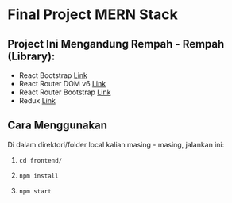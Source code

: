 # Final Project MERN Stack

## Project Ini Mengandung Rempah - Rempah (Library):
* React Bootstrap [Link](https://react-bootstrap.netlify.app/)
* React Router DOM v6 [Link](https://reactrouter.com/docs/en/v6/getting-started/)
* React Router Bootstrap [Link](https://www.npmjs.com/package/react-router-bootstrap)
* Redux [Link](https://redux.js.org/introduction/getting-started)

## Cara Menggunakan

Di dalam direktori/folder local kalian masing - masing, jalankan ini:

1. `cd frontend/`

2. `npm install`

3. `npm start`